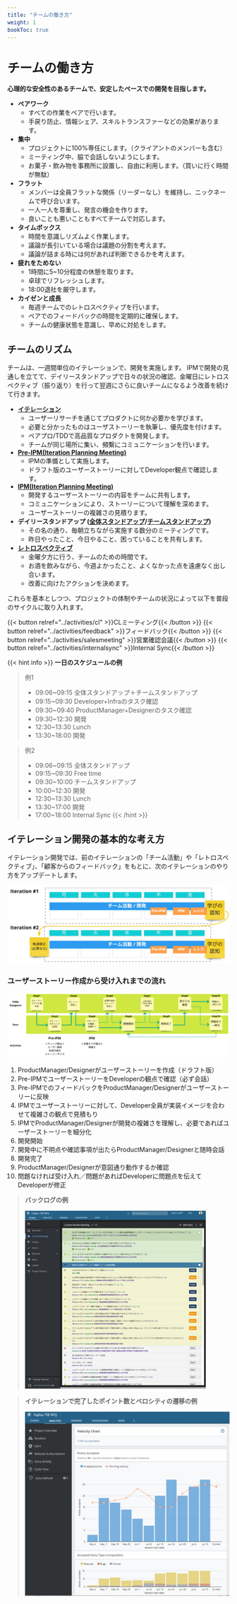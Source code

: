 ```yaml
---
title: "チームの働き方"
weight: 1
bookToc: true
---
```


# チームの働き方

**心理的な安全性のあるチームで、安定したペースでの開発を目指します。**

- **ペアワーク**
    - すべての作業をペアで行います。
    - 手戻り防止、情報シェア、スキルトランスファーなどの効果があります。
- **集中**
    - プロジェクトに100%専任にします。（クライアントのメンバーも含む）
    - ミーティング中、脇で会話しないようにします。
    - お菓子・飲み物を事務所に設置し、自由に利用します。（買いに行く時間が無駄）
- **フラット**
    - メンバーは全員フラットな関係（リーダーなし）を維持し、ニックネームで呼び合います。
    - 一人一人を尊重し、発言の機会を作ります。
    - 良いことも悪いこともすべてチームで対応します。
- **タイムボックス**
    - 時間を意識しリズムよく作業します。
    - 議論が長引いている場合は議題の分割を考えます。
    - 議論が詰まる時には何があれば判断できるかを考えます。
- **疲れをためない**
    - 1時間に5~10分程度の休憩を取ります。
    - 卓球でリフレッシュします。
    - 18:00退社を厳守します。
- **カイゼンと成長**
    - 毎週チームでのレトロスペクティブを行います。
    - ペアでのフィードバックの時間を定期的に確保します。
    - チームの健康状態を意識し、早めに対処をします。

## チームのリズム

チームは、一週間単位のイテレーションで、開発を実施します。
IPMで開発の見通しを立てて、デイリースタンドアップで日々の状況の確認、金曜日にレトロスペクティブ（振り返り）を行って翌週にさらに良いチームになるよう改善を続けて行きます。

- **[イテレーション](#イテレーション開発の基本的な考え方)**
    - ユーザーリサーチを通じてプロダクトに何か必要かを学びます。
    - 必要と分かったものはユーザストーリーを執筆し、優先度を付けます。
    - ペアプロ/TDDで高品質なプロダクトを開発します。
    - チームが同じ場所に集い、頻繫にコミュニケーションを行います。
- **[Pre-IPM(Iteration Planning Meeting)](../activities/preipm)**
    - IPMの準備として実施します。
    - ドラフト版のユーザーストーリーに対してDeveloper観点で確認します。
- **[IPM(Iteration Planning Meeting)](../activities/ipm)**
    - 開発するユーザーストーリーの内容をチームに共有します。
    - コミュニケーションにより、ストーリーについて理解を深めます。
    - ユーザーストーリーの複雑さの見積ります。
- **デイリースタンドアップ ([全体スタンドアップ](../activities/officestandup)/[チームスタンドアップ](../activities/teamstandup))**
    - その名の通り、毎朝立ちながら実施する数分のミーティングです。
    - 昨日やったこと、今日やること、困っていることを共有します。
- **[レトロスペクティブ](../activities/retro)**
    - 金曜夕方に行う、チームのための時間です。
    - お酒を飲みながら、今週よかったこと、よくなかった点を遠慮なく出し合います。
    - 改善に向けたアクションを決めます。

これらを基本としつつ、プロジェクトの体制やチームの状況によって以下を普段のサイクルに取り入れます。

{{< button relref="../activities/cl" >}}CLミーティング{{< /button >}}
{{< button relref="../activities/feedback" >}}フィードバック{{< /button >}}
{{< button relref="../activities/salesmeeting" >}}営業確認会議{{< /button >}}
{{< button relref="../activities/internalsync" >}}Internal Sync{{< /button >}}

{{< hint info >}}
**一日のスケジュールの例**
> 例1
> - 09:06~09:15 全体スタンドアップ＋チームスタンドアップ
> - 09:15~09:30 Developer+Infraのタスク確認
> - 09:30~09:40 ProductManager+Designerのタスク確認
> - 09:30~12:30 開発
> - 12:30~13:30 Lunch
> - 13:30~18:00 開発

> 例2
> - 09:06~09:15 全体スタンドアップ
> - 09:15~09:30 Free time
> - 09:30~10:00 チームスタンドアップ
> - 10:00~12:30 開発
> - 12:30~13:30 Lunch
> - 13:30~17:00 開発
> - 17:00~18:00 Internal Sync
{{< /hint >}}

## イテレーション開発の基本的な考え方
イテレーション開発では、前のイテレーションの「チーム活動」や「レトロスペクティブ」、「顧客からのフィードバック」をもとに、次のイテレーションのやり方をアップデートします。

![developmentOverview](developmentOverview.jpg)

### ユーザーストーリー作成から受け入れまでの流れ

![developmentFlow](developmentFlow.jpg)

1. ProductManager/Designerがユーザーストーリーを作成（ドラフト版）
1. Pre-IPMでユーザーストーリーをDeveloperの観点で確認（必ず会話）
1. Pre-IPMでのフィードバックをProductManager/Designerがユーザーストーリーに反映
1. IPMでユーザーストーリーに対して、Developer全員が実装イメージを合わせて複雑さの観点で見積もり
1. IPMでProductManager/Designerが開発の複雑さを理解し、必要であればユーザーストーリーを細分化
1. 開発開始
1. 開発中に不明点や確認事項が出たらProductManager/Designerと随時会話
1. 開発完了
1. ProductManager/Designerが意図通り動作するか確認
1. 問題なければ受け入れ／問題があればDeveloperに問題点を伝えてDeveloperが修正

> **バックログの例**
>
> ![productbacklog1](productBackLog1.png)

> **イテレーションで完了したポイント数とベロシティの遷移の例**
>
> ![productbacklog2](productBackLog2.jpg)
